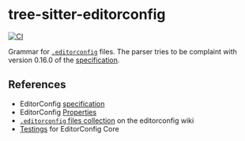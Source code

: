 # tree-sitter-editorconfig

[![CI][ci-badge]][ci-workflow]

Grammar for [`.editorconfig`][editorconfig] files.
The parser tries to be complaint with version 0.16.0 of the [specification][editorconfig-spec].

## References

- EditorConfig [specification][editorconfig-spec]
- EditorConfig [Properties][properties]
- [`.editorconfig` files collection][config-collection] on the editorconfig wiki
- [Testings][core-test] for EditorConfig Core

[ci-badge]: https://github.com/ValdezFOmar/tree-sitter-editorconfig/actions/workflows/ci.yml/badge.svg
[ci-workflow]: https://github.com/ValdezFOmar/tree-sitter-editorconfig/actions/workflows/ci.yml
[editorconfig]: https://editorconfig.org/
[editorconfig-spec]: https://spec.editorconfig.org/
[config-collection]: https://github.com/editorconfig/editorconfig/wiki/Projects-Using-EditorConfig
[core-test]: https://github.com/editorconfig/editorconfig-core-test
[properties]: https://github.com/editorconfig/editorconfig/wiki/EditorConfig-Properties
